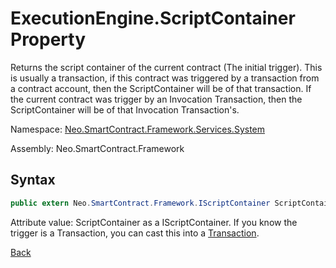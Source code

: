 # ExecutionEngine.ScriptContainer Property

Returns the script container of the current contract (The initial trigger). This is usually a transaction, if this contract was triggered by a transaction from a contract account, then the ScriptContainer will be of that transaction. If the current contract was trigger by an Invocation Transaction, then the ScriptContainer will be of that Invocation Transaction's.

Namespace: [Neo.SmartContract.Framework.Services.System](../../System.md)

Assembly: Neo.SmartContract.Framework

## Syntax

```c#
public extern Neo.SmartContract.Framework.IScriptContainer ScriptContainer {get;}
```

Attribute value: ScriptContainer as a IScriptContainer. If you know the trigger is a Transaction, you can cast this into a [Transaction](../../neo/Transaction.md).



[Back](../ExecutionEngine.md)
